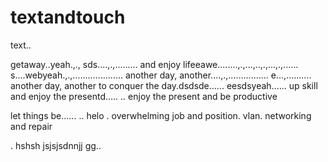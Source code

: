 # textandtouch
text..

getaway..yeah.,.,
sds....,.,.........
and enjoy lifeeawe........,.,...,..,.,...,.,......
s....webyeah.,.,....................
another day, another....,.,................
e...,..........
another day, another to conquer the day.dsdsde......
eesdsyeah......
up skill and enjoy the presentd.....
..
enjoy the present and be productive 

let things be......
..
helo
. overwhelming job and position. vlan. networking and repair

.
hshsh
jsjsjsdnnjj
gg..
